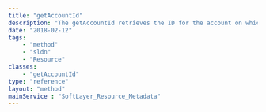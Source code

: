 ```yaml
---
title: "getAccountId"
description: "The getAccountId retrieves the ID for the account on which the resource is located."
date: "2018-02-12"
tags:
    - "method"
    - "sldn"
    - "Resource"
classes:
    - "getAccountId"
type: "reference"
layout: "method"
mainService : "SoftLayer_Resource_Metadata"
---
```

